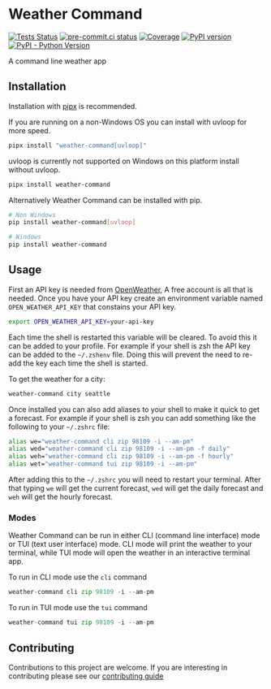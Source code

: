 # Weather Command

[![Tests Status](https://github.com/sanders41/weather-command/workflows/Testing/badge.svg?branch=main&event=push)](https://github.com/sanders41/weather-command/actions?query=workflow%3ATesting+branch%3Amain+event%3Apush)
[![pre-commit.ci status](https://results.pre-commit.ci/badge/github/sanders41/weather-command/main.svg)](https://results.pre-commit.ci/latest/github/sanders41/weather-command/main)
[![Coverage](https://codecov.io/github/sanders41/weather-command/coverage.svg?branch=main)](https://codecov.io/gh/sanders41/weather-command)
[![PyPI version](https://badge.fury.io/py/weather-command.svg)](https://badge.fury.io/py/weather-command)
[![PyPI - Python Version](https://img.shields.io/pypi/pyversions/weather-command?color=5cc141)](https://github.com/sanders41/weather-command)

A command line weather app

## Installation

Installation with [pipx](https://github.com/pypa/pipx) is recommended.

If you are running on a non-Windows OS you can install with uvloop for more speed.

```sh
pipx install "weather-command[uvloop]"
```

uvloop is currently not supported on Windows on this platform install without uvloop.

```sh
pipx install weather-command
```

Alternatively Weather Command can be installed with pip.

```sh
# Non Windows
pip install weather-command[uvloop]

# Windows
pip install weather-command
```

## Usage

First an API key is needed from [OpenWeather](https://openweathermap.org/), A free account is all that
is needed. Once you have your API key create an environment variable named `OPEN_WEATHER_API_KEY` that
constains your API key.

```sh
export OPEN_WEATHER_API_KEY=your-api-key
```

Each time the shell is restarted this variable will be cleared. To avoid this it can be added to your
profile. For example if your shell is zsh the API key can be added to the `~/.zshenv` file. Doing this
will prevent the need to re-add the key each time the shell is started.

To get the weather for a city:

```sh
weather-command city seattle
```

Once installed you can also add aliases to your shell to make it quick to get a forecast. For example
if your shell is zsh you can add something like the following to your `~/.zshrc` file:

```sh
alias we="weather-command cli zip 98109 -i --am-pm"
alias wed="weather-command cli zip 98109 -i --am-pm -f daily"
alias weh="weather-command cli zip 98109 -i --am-pm -f hourly"
alias wet="weather-command tui zip 98109 -i --am-pm"
```

After adding this to the `~/.zshrc` you will need to restart your terminal. After that typing `we`
will get the current forecast, `wed` will get the daily forecast and `weh` will get the hourly forecast.

### Modes

Weather Command can be run in either CLI (command line interface) mode or TUI (text user interface)
mode. CLI mode will print the weather to your terminal, while TUI mode will open the weather in an
interactive terminal app.

To run in CLI mode use the `cli` command

```py
weather-command cli zip 98109 -i --am-pm
```

To run in TUI mode use the `tui` command

```py
weather-command tui zip 98109 -i --am-pm
```

## Contributing

Contributions to this project are welcome. If you are interesting in contributing please see our [contributing guide](CONTRIBUTING.md)
